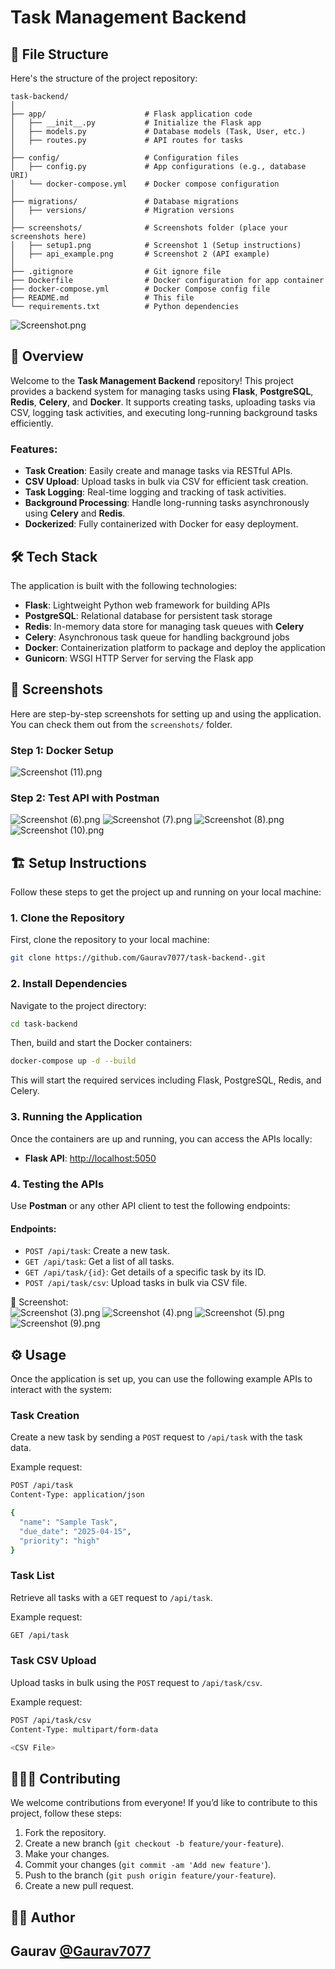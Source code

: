 # Task Management Backend

## 📂 File Structure

Here's the structure of the project repository:

```
task-backend/
│
├── app/                      # Flask application code
│   ├── __init__.py           # Initialize the Flask app
│   ├── models.py             # Database models (Task, User, etc.)
│   ├── routes.py             # API routes for tasks
│
├── config/                   # Configuration files
│   ├── config.py             # App configurations (e.g., database URI)
│   └── docker-compose.yml    # Docker compose configuration
│
├── migrations/               # Database migrations
│   ├── versions/             # Migration versions
│
├── screenshots/              # Screenshots folder (place your screenshots here)
│   ├── setup1.png            # Screenshot 1 (Setup instructions)
│   ├── api_example.png       # Screenshot 2 (API example)
│
├── .gitignore                # Git ignore file
├── Dockerfile                # Docker configuration for app container
├── docker-compose.yml        # Docker Compose config file
├── README.md                 # This file
└── requirements.txt          # Python dependencies
```
![Screenshot.png](https://github.com/Gaurav7077/task-backend-/blob/main/Screenshots/Screenshot.png)

## 🚀 Overview

Welcome to the **Task Management Backend** repository! This project provides a backend system for managing tasks using **Flask**, **PostgreSQL**, **Redis**, **Celery**, and **Docker**. It supports creating tasks, uploading tasks via CSV, logging task activities, and executing long-running background tasks efficiently.

### Features:

- **Task Creation**: Easily create and manage tasks via RESTful APIs.
- **CSV Upload**: Upload tasks in bulk via CSV for efficient task creation.
- **Task Logging**: Real-time logging and tracking of task activities.
- **Background Processing**: Handle long-running tasks asynchronously using **Celery** and **Redis**.
- **Dockerized**: Fully containerized with Docker for easy deployment.

## 🛠 Tech Stack

The application is built with the following technologies:

- **Flask**: Lightweight Python web framework for building APIs
- **PostgreSQL**: Relational database for persistent task storage
- **Redis**: In-memory data store for managing task queues with **Celery**
- **Celery**: Asynchronous task queue for handling background jobs
- **Docker**: Containerization platform to package and deploy the application
- **Gunicorn**: WSGI HTTP Server for serving the Flask app

## 📸 Screenshots

Here are step-by-step screenshots for setting up and using the application. You can check them out from the `screenshots/` folder.

### Step 1: Docker Setup

![Screenshot (11).png](https://github.com/Gaurav7077/task-backend-/blob/main/Screenshots/Screenshot%20(11).png)  

### Step 2: Test API with Postman

![Screenshot (6).png](https://github.com/Gaurav7077/task-backend-/blob/main/Screenshots/Screenshot%20(6).png)
![Screenshot (7).png](https://github.com/Gaurav7077/task-backend-/blob/main/Screenshots/Screenshot%20(7).png)
![Screenshot (8).png](https://github.com/Gaurav7077/task-backend-/blob/main/Screenshots/Screenshot%20(8).png)
![Screenshot (10).png](https://github.com/Gaurav7077/task-backend-/blob/main/Screenshots/Screenshot%20(10).png)  

## 🏗 Setup Instructions

Follow these steps to get the project up and running on your local machine:

### 1. Clone the Repository

First, clone the repository to your local machine:

```bash
git clone https://github.com/Gaurav7077/task-backend-.git
```

### 2. Install Dependencies

Navigate to the project directory:

```bash
cd task-backend
```

Then, build and start the Docker containers:

```bash
docker-compose up -d --build
```

This will start the required services including Flask, PostgreSQL, Redis, and Celery.

### 3. Running the Application

Once the containers are up and running, you can access the APIs locally:

- **Flask API**: [http://localhost:5050](http://localhost:5050)

### 4. Testing the APIs

Use **Postman** or any other API client to test the following endpoints:

#### Endpoints:

- `POST /api/task`: Create a new task.
- `GET /api/task`: Get a list of all tasks.
- `GET /api/task/{id}`: Get details of a specific task by its ID.
- `POST /api/task/csv`: Upload tasks in bulk via CSV file.

📸 Screenshot:  
![Screenshot (3).png](https://github.com/Gaurav7077/task-backend-/blob/main/Screenshots/Screenshot%20(3).png)
![Screenshot (4).png](https://github.com/Gaurav7077/task-backend-/blob/main/Screenshots/Screenshot%20(4).png)
![Screenshot (5).png](https://github.com/Gaurav7077/task-backend-/blob/main/Screenshots/Screenshot%20(5).png)
![Screenshot (9).png](https://github.com/Gaurav7077/task-backend-/blob/main/Screenshots/Screenshot%20(9).png)


## ⚙️ Usage

Once the application is set up, you can use the following example APIs to interact with the system:

### Task Creation

Create a new task by sending a `POST` request to `/api/task` with the task data.

Example request:

```bash
POST /api/task
Content-Type: application/json

{
  "name": "Sample Task",
  "due_date": "2025-04-15",
  "priority": "high"
}
```

### Task List

Retrieve all tasks with a `GET` request to `/api/task`.

Example request:

```bash
GET /api/task
```

### Task CSV Upload

Upload tasks in bulk using the `POST` request to `/api/task/csv`.

Example request:

```bash
POST /api/task/csv
Content-Type: multipart/form-data

<CSV File>
```

## 🧑‍🤝‍🧑 Contributing

We welcome contributions from everyone! If you’d like to contribute to this project, follow these steps:

1. Fork the repository.
2. Create a new branch (`git checkout -b feature/your-feature`).
3. Make your changes.
4. Commit your changes (`git commit -am 'Add new feature'`).
5. Push to the branch (`git push origin feature/your-feature`).
6. Create a new pull request.

## 👨‍💻 Author

**Gaurav [@Gaurav7077](https://github.com/Gaurav7077)**  
---
